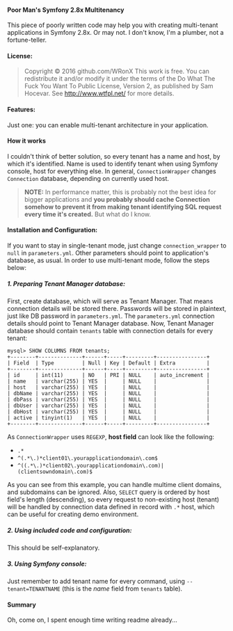 #### Poor Man's Symfony 2.8x Multitenancy

This piece of poorly written code may help you with creating multi-tenant applications in Symfony 2.8x. Or may not. I don't know, I'm a plumber, not a fortune-teller.


#### License:

> Copyright © 2016 github.com/WRonX
This work is free. You can redistribute it and/or modify it under the terms of the Do What The Fuck You Want To Public License, Version 2, as published by Sam Hocevar. See http://www.wtfpl.net/ for more details.


#### Features:

Just one: you can enable multi-tenant architecture in your application.


#### How it works

I couldn't think of better solution, so every tenant has a name and host, by which it's identified. Name is used to identify tenant when using Symfony console, host for everything else. In general, `ConnectionWrapper` changes `Connection` database, depending on currently used host.
> **NOTE:** In performance matter, this is probably not the best idea for bigger applications and **you probably should cache Connection somehow to prevent it from making tenant identifying SQL request every time it's created.** But what do I know.


#### Installation and Configuration:

If you want to stay in single-tenant mode, just change `connection_wrapper` to `null` in `parameters.yml`. Other parameters should point to application's database, as usual.
In order to use multi-tenant mode, follow the steps below:

##### 1. Preparing Tenant Manager database:

First, create database, which will serve as Tenant Manager. That means connection details will be stored there. Passwords will be stored in plaintext, just like DB password in `parameters.yml`. The `parameters.yml` connection details should point to Tenant Manager database.
Now, Tenant Manager database should contain `tenants` table with connection details for every tenant:

```
mysql> SHOW COLUMNS FROM tenants;
+--------+--------------+------+-----+---------+----------------+
| Field  | Type         | Null | Key | Default | Extra          |
+--------+--------------+------+-----+---------+----------------+
| id     | int(11)      | NO   | PRI | NULL    | auto_increment |
| name   | varchar(255) | YES  |     | NULL    |                |
| host   | varchar(255) | YES  |     | NULL    |                |
| dbName | varchar(255) | YES  |     | NULL    |                |
| dbPass | varchar(255) | YES  |     | NULL    |                |
| dbUser | varchar(255) | YES  |     | NULL    |                |
| dbHost | varchar(255) | YES  |     | NULL    |                |
| active | tinyint(1)   | YES  |     | NULL    |                |
+--------+--------------+------+-----+---------+----------------+
```

As `ConnectionWrapper` uses `REGEXP`, **host field** can look like the following:
* `.*`
* `^(.*\.)*client01\.yourapplicationdomain\.com$`
* `^((.*\.)*client02\.yourapplicationdomain\.com)|(clientsowndomain\.com)$`

As you can see from this example, you can handle multime client domains, and subdomains can be ignored. Also, `SELECT` query is ordered by host field's length (descending), so every request to non-existing host (tenant) will be handled by connection data defined in record with `.*` host, which can be useful for creating demo environment.

##### 2. Using included code and configuration:

This should be self-explanatory.

##### 3. Using Symfony console:

Just remember to add tenant name for every command, using `--tenant=TENANTNAME` (this is the *name* field from `tenants` table).

#### Summary

Oh, come on, I spent enough time writing readme already...


